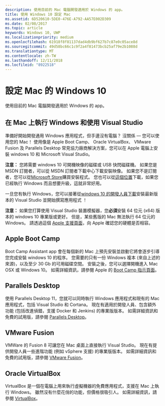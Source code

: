 ```yaml
---
description: 使用目前的 Mac 電腦開發適用於 Windows 的 app。
title: 使用 Windows 10 設定 Mac
ms.assetid: 6D520610-5DE0-476E-A792-AA57E002D309
ms.date: 02/08/2017
ms.topic: article
keywords: Windows 10, UWP
ms.localizationpriority: medium
ms.openlocfilehash: 61918f8f81137dad4db9bf627b7c87e0c05ace8d
ms.sourcegitcommit: 49d58bc66c1c9f2a4f81473bcb25af79e2b1088d
ms.translationtype: MT
ms.contentlocale: zh-TW
ms.lasthandoff: 12/11/2018
ms.locfileid: "8922518"
---
```

# <a name="setting-up-your-mac-with-windows-10"></a>設定 Mac 的 Windows 10


使用目前的 Mac 電腦開發適用於 Windows 的 app。

## <a name="run-windows-on-your-mac-and-use-visual-studio"></a>在 Mac 上執行 Windows 和使用 Visual Studio

準備好開始開發通用 Windows 應用程式，但手邊沒有電腦？ 沒關係 — 您可以使用您的 Mac！ 使用像是 Apple Boot Camp、 Oracle VirtualBox、 VMware Fusion 及 Parallels Desktop 常見協力廠商解決方案，您可以在 Apple 電腦上安裝 windows 10 和 Microsoft Visual Studio。

**注意：** 您將需要 windows 10 可開機映像的磁碟或 USB 快閃磁碟機。 如果您是 MSDN 訂閱者，可以從 MSDN 訂閱者下載中心下載安裝映像。 如果您不是訂閱者，您可以從[Microsoft Store](http://apps.microsoft.com/windows/app)購買安裝程式。 您也可以從[這個位置](http://go.microsoft.com/fwlink/?LinkId=623906)下載，如果您已經執行 Windows 而且想要升級，這就非常好用。

一旦您有執行 Windows，您可以接著從[windows 10 的開發人員下載](https://developer.microsoft.com/en-us/windows/downloads)安裝最新版本的 Visual Studio 並開始撰寫應用程式 ！

**注意：** 如果您打算使用 Visual Studio 裝置模擬器，您**必須**安裝 64 位元 (x64) 版本的 windows 10 專業版或更好。 但是，某些舊版的 Mac 無法執行 64 位元的 Windows。 請透過這個 [Apple 支援頁面](http://go.microsoft.com/fwlink/p/?LinkID=397959)，向 Apple 確認您的硬體是否相容。

## <a name="apple-boot-camp"></a>Apple Boot Camp

Boot Camp Assistant app 會在每個新的 Mac 上預先安裝並啟動它將會逐步引導您完成安裝 windows 10 的程序。 您需要的只有一份 Windows 複本 (來自上述的來源)，以及至少 30 Gb 的可用磁碟空間。 安裝之後，您可以選擇開機進入 Mac OSX 或 Windows 10。 如需詳細資訊，請參閱 Apple 的 [Boot Camp 指示頁面](http://go.microsoft.com/fwlink/?LinkId=623912)。

## <a name="parallels-desktop"></a>Parallels Desktop

使用 Parallels Desktop 11，您就可以同時執行 Windows 應用程式和現有的 Mac 應用程式，包括 Visual Studio 和 Cortana。 現在有適用於開發人員、包含額外功能 (包括改進偵錯，支援 Docker 和 Jenkins) 的專業版版本。 如需詳細資訊和免費的試用版，請參閱 [Parallels Desktop](http://go.microsoft.com/fwlink/p/?LinkId=281827)。

## <a name="vmware-fusion"></a>VMware Fusion

VMWare 的 Fusion 8 可讓您在 Mac 桌面上直接執行 Visual Studio。 現在有提供開發人員一些進階功能 (例如 vSphere 支援) 的專業版版本。 如需詳細資訊和免費的試用版，請參閱 [VMware Fusion](http://go.microsoft.com/fwlink/p/?LinkId=281826)。

## <a name="oracle-virtualbox"></a>Oracle VirtualBox

VirtualBox 是一個在電腦上用來執行虛擬機器的免費應用程式，支援在 Mac 上執行 Windows。 雖然沒有什麼花俏的功能，但價格很吸引人。 如需詳細資訊，請參閱 [VirtualBox](http://go.microsoft.com/fwlink/p/?LinkId=280599)。

